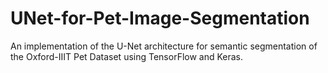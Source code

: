 # UNet-for-Pet-Image-Segmentation
An implementation of the U-Net architecture for semantic segmentation of the Oxford-IIIT Pet Dataset using TensorFlow and Keras.
